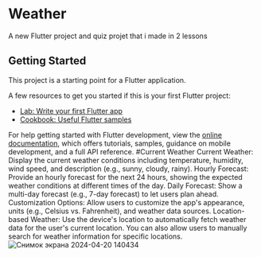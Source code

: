 # Weather

A new Flutter project and quiz projet that i made in 2 lessons

## Getting Started

This project is a starting point for a Flutter application.

A few resources to get you started if this is your first Flutter project:

- [Lab: Write your first Flutter app](https://docs.flutter.dev/get-started/codelab)
- [Cookbook: Useful Flutter samples](https://docs.flutter.dev/cookbook)

For help getting started with Flutter development, view the
[online documentation](https://docs.flutter.dev/), which offers tutorials,
samples, guidance on mobile development, and a full API reference.
#Current Weather
Current Weather: Display the current weather conditions including temperature, humidity, wind speed, and description (e.g., sunny, cloudy, rainy).
Hourly Forecast: Provide an hourly forecast for the next 24 hours, showing the expected weather conditions at different times of the day.
Daily Forecast: Show a multi-day forecast (e.g., 7-day forecast) to let users plan ahead.
Customization Options: Allow users to customize the app's appearance, units (e.g., Celsius vs. Fahrenheit), and weather data sources.
Location-based Weather: Use the device's location to automatically fetch weather data for the user's current location. You can also allow users to manually search for weather information for specific locations.![Снимок экрана 2024-04-20 140434](https://github.com/ademabek/flutter_quiz1/assets/144406245/f443cf75-a32d-4a3f-a25b-4651723cbb2d)

